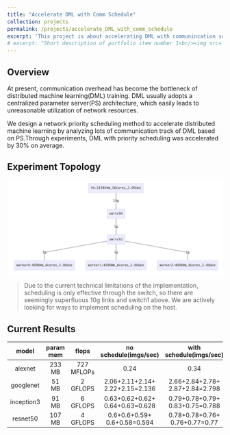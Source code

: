 ```yaml
---
title: "Accelerate DML with Comm Schedule"
collection: projects
permalink: /projects/accelerate_DML_with_comm_schedule
excerpt: 'This project is about accelerating DML with communincation schedule.'
# excerpt: "Short description of portfolio item number 1<br/><img src='/images/500x300.png'>"
---
```

## Overview
At present, communication overhead has become the bottleneck of distributed machine learning(DML) training. DML usually adopts a centralized parameter server(PS) architecture, which easily leads to unreasonable utilization of network resources. 

We design a network priority scheduling method to accelerate distributed machine learning by analyzing lots of communication track of DML based on PS.Through experiments, DML with priority scheduling was accelerated by 30% on average.

## Experiment Topology

<img class="img-responsive" src="/images/projects/Accelerate_DML_with_Comm_Schedule/topology.png">

> Due to the current technical limitations of the implementation, scheduling is only effective through the switch, so there are seemingly superfluous 10g links and switch1 above. We are actively looking for ways to implement scheduling on the host.

## Current Results

|   model    | param mem |   flops    |     no schedule(imgs/sec)      |    with schedule(imgs&#47;sec)     | speed up |
| :--------: | :-------: | :--------: | :---------------------------------: | :---------------------------------: | :------: |
|  alexnet   |  233 MB   | 727 MFLOPs |                0.24                 |                0.34                 |  41.67%  |
| googlenet  |   51 MB   |  2 GFLOPS  | 2.06+2.11+2.14+<br>2.22+2.15=2.136 | 2.66+2.84+2.78+<br>2.87+2.84=2.798 |  30.99%  |
| inception3 |   91 MB   |  6 GFLOPS  | 0.63+0.62+0.62+<br>0.64+0.63=0.628 | 0.79+0.78+0.79+<br>0.83+0.75=0.788 |  25.48%  |
|  resnet50  |  107 MB   |  4 GFLOPS  |  0.6+0.6+0.59+<br>0.6+0.58=0.594   | 0.78+0.78+0.76+<br>0.76+0.77=0.77  |  29.63%  |

<!-- | mobilenet  |   16 MB   | 579 MFLOPs |  2.31+2.3+2.3+2.33+2.34=2.316  | 2.31+2.36+2.34+2.36+2.36=2.346  |  1.30%   |  -->

<!-- <img class="img-responsive" src="/images/ECCV2018_architecture.jpg">

## Publication:
Y. Huang, <u>M. Cai</u>, Z. Li and Y. Sato, &quot;Predicting Gaze in Egocentric Video by Learning Task-dependent Attention Transition,&quot; <i>European Conference on Computer Vision (**ECCV**)</i>, 2018. (<font color="blue">oral presentation, acceptance rate: 2.4%</font>)  
[[Arxiv preprint]](/files/HCLS_eccv_arxiv2018.pdf)
[[Code]](https://github.com/hyf015/egocentric-gaze-prediction)

### Demo video (Youtube)
<iframe width="560" height="315" src="https://www.youtube.com/embed/TiFz-LP3LW4" frameborder="0" allow="autoplay; encrypted-media" allowfullscreen></iframe> -->
